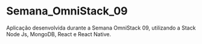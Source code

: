 # Semana_OmniStack_09
Aplicação desenvolvida durante a Semana OmniStack 09, utilizando a Stack Node Js, MongoDB, React e React Native.
